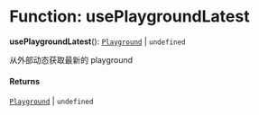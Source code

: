 # Function: usePlaygroundLatest

**usePlaygroundLatest**(): [`Playground`](/en/auto-docs/fixed-layout-editor/classes/Playground.md) | `undefined`

从外部动态获取最新的 playground

#### Returns

[`Playground`](/en/auto-docs/fixed-layout-editor/classes/Playground.md) | `undefined`
